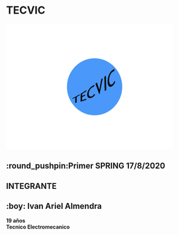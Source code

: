 <h1>TECVIC</h1>
<img src='/wireframe/LOGOTEC.png'>
<br/>
<h2>:round_pushpin:Primer SPRING 17/8/2020</h2>

<h2><strong>INTEGRANTE<strong/></h2>
 
 <h2>:boy: Ivan Ariel Almendra</h2>
<p>19 años <br/> Tecnico Electromecanico</p>
  
